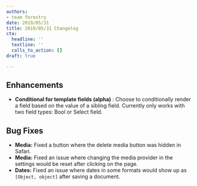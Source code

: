 ```yaml
---
authors:
- team forestry
date: 2019/05/31
title: 2019/05/31 Changelog
cta:
  headline: ''
  textline: ''
  calls_to_action: []
draft: true

---
```

## Enhancements

* **Conditional for template fields (alpha)** : Choose to conditionally render a field based on the value of a sibling field. Currently only works with two field types: Bool or Select field.

## Bug Fixes

* **Media:** Fixed a button where the delete media button was hidden in Safari.
* **Media:** Fixed an issue where changing the media provider in the settings would be reset after clicking on the page.
* **Dates:** Fixed an issue where dates in some formats would show up as `[Object, object]` after saving a document.